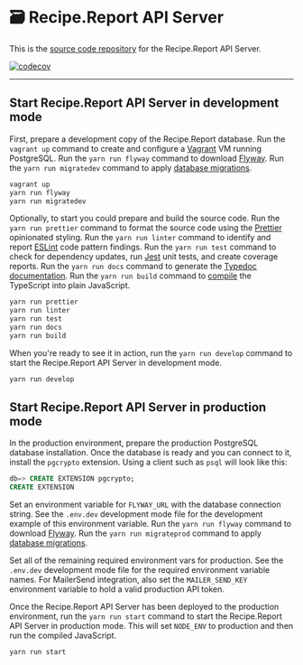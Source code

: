# 🗃 Recipe.Report API Server  

This is the [source code repository](https://github.com/nothingworksright/api.recipe.report) for the Recipe.Report API Server.  

[![codecov](https://codecov.io/gh/nothingworksright/api.recipe.report/branch/main/graph/badge.svg?token=ARrGqDcKhD)](https://codecov.io/gh/nothingworksright/api.recipe.report)  

---  

## Start Recipe.Report API Server in development mode  

First, prepare a development copy of the Recipe.Report database. Run the `vagrant up` command to create and configure a [Vagrant](https://www.vagrantup.com/intro) VM running PostgreSQL. Run the `yarn run flyway` command to download [Flyway](https://flywaydb.org/documentation/). Run the `yarn run migratedev` command to apply [database migrations](https://github.com/nothingworksright/api.recipe.report/tree/main/src/db/migrations).

```bash
vagrant up
yarn run flyway
yarn run migratedev
```

Optionally, to start you could prepare and build the source code. Run the `yarn run prettier` command to format the source code using the [Prettier](https://prettier.io/docs/en/index.html) opinionated styling. Run the `yarn run linter` command to identify and report [ESLint](https://eslint.org/docs/user-guide/getting-started) code pattern findings. Run the `yarn run test` command to check for dependency updates, run [Jest](https://jestjs.io/docs/getting-started) unit tests, and create coverage reports. Run the `yarn run docs` command to generate the [Typedoc](http://typedoc.org/guides/installation/#command-line-interface) [documentation](https://www.nothingworksright.io/api.recipe.report/). Run the `yarn run build` command to [compile](https://www.typescriptlang.org/docs/handbook/2/basic-types.html#tsc-the-typescript-compiler) the TypeScript into plain JavaScript.

```bash
yarn run prettier
yarn run linter
yarn run test
yarn run docs
yarn run build
```

When you're ready to see it in action, run the `yarn run develop` command to start the Recipe.Report API Server in development mode.

```bash
yarn run develop
```

## Start Recipe.Report API Server in production mode  

In the production environment, prepare the production PostgreSQL database installation. Once the database is ready and you can connect to it, install the `pgcrypto` extension. Using a client such as `psql` will look like this:

```sql
db=> CREATE EXTENSION pgcrypto;
CREATE EXTENSION
```

Set an environment variable for `FLYWAY_URL` with the database connection string. See the `.env.dev` development mode file for the development example of this environment variable. Run the `yarn run flyway` command to download [Flyway](https://flywaydb.org/documentation/). Run the `yarn run migrateprod` command to apply [database migrations](https://github.com/nothingworksright/api.recipe.report/tree/main/src/db/migrations).

Set all of the remaining required environment vars for production. See the `.env.dev` development mode file for the required environment variable names. For MailerSend integration, also set the `MAILER_SEND_KEY` environment variable to hold a valid production API token.

Once the Recipe.Report API Server has been deployed to the production environment, run the `yarn run start` command to start the Recipe.Report API Server in production mode. This will set `NODE_ENV` to production and then run the compiled JavaScript.

```bash
yarn run start
```
